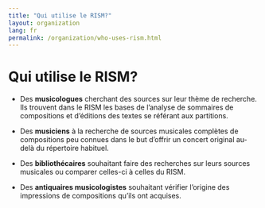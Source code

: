 ```yaml
---
title: "Qui utilise le RISM?"
layout: organization
lang: fr
permalink: /organization/who-uses-rism.html
---
```


# Qui utilise le RISM?


* Des **musicologues** cherchant des sources sur leur thème de recherche. Ils trouvent dans le RISM les bases de l’analyse de sommaires de compositions et d’éditions des textes se référant aux partitions.

* Des **musiciens** à la recherche de sources musicales complètes de compositions peu connues dans le but d’offrir un concert original au-delà du répertoire habituel.

* Des **bibliothécaires** souhaitant faire des recherches sur leurs sources musicales ou comparer celles-ci à celles du RISM.

* Des **antiquaires musicologistes** souhaitant vérifier l’origine des impressions de compositions qu’ils ont acquises.